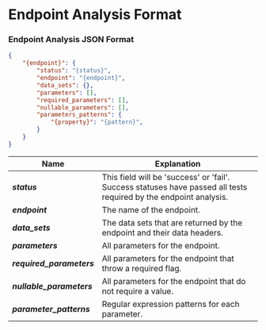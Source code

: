 # Endpoint Analysis Format

### Endpoint Analysis JSON Format
```json
{
    "{endpoint}": {
        "status": "{status}",
        "endpoint": "{endpoint}",
        "data_sets": {},
        "parameters": [],
        "required_parameters": [],
        "nullable_parameters": [],
        "parameters_patterns": {
            "{property}": "{pattern}",
        }
    }
}
```

Name | Explanation
------------ | -------------
_**status**_ | This field will be 'success' or 'fail'. Success statuses have passed all tests required by the endpoint analysis.
_**endpoint**_ | The name of the endpoint.
_**data_sets**_ | The data sets that are returned by the endpoint and their data headers.
_**parameters**_ | All parameters for the endpoint.
_**required_parameters**_ | All parameters for the endpoint that throw a required flag.
_**nullable_parameters**_ | All parameters for the endpoint that do not require a value.
_**parameter_patterns**_ | Regular expression patterns for each parameter.
